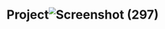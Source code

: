 # Project![Screenshot (297)](https://github.com/user-attachments/assets/1d21e3bb-ac30-4462-9284-7ee2e9e65324)

